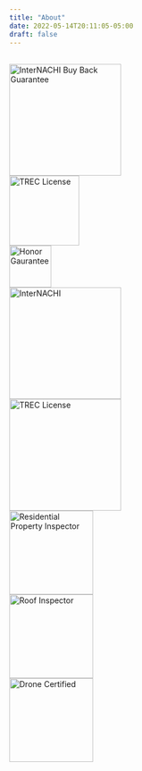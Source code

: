 ```yaml
---
title: "About"
date: 2022-05-14T20:11:05-05:00
draft: false
---
```

<br>
<div class="flex-contact">
  <div>
    <img src="/certs/buy_back.png" alt="InterNACHI Buy Back Guarantee" height=200>
  </div>
  <div>
    <div>
      <img src="/certs/trec_license.png" alt="TREC License" height=125>
    </div>
    <div>
      <img src="/certs/honor.png" alt="Honor Gaurantee" height=75>
    </div>
  </div>
</div>


<div class="flex-contact">
  <div>
    <img src="/certs/internachi.png" alt="InterNACHI" height="200">
  </div>
  <div>
      <img src="/certs/cpi.png" alt="TREC License" height="200">
  </div>
</div>
<div class="flex-contact">
  <div>
    <img src="/certs/residential.png" alt="Residential Property Inspector" height="150">
  </div>
  <div>
      <img src="/certs/roof.png" alt="Roof Inspector" height="150">
  </div>
  <div>
      <img src="/certs/drone.png" alt="Drone Certified" height="150">
  </div>
</div>